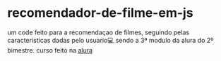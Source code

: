 # recomendador-de-filme-em-js
um code feito para a recomendaçao de filmes, seguindo pelas caracteristicas dadas pelo usuario💻
sendo a 3ª modulo da alura do 2º bimestre. curso feito na [alura](http://www.alura.com)
